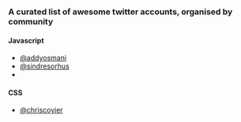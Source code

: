 ### A curated list of awesome twitter accounts, organised by community


#### Javascript
* [@addyosmani](https://twitter.com/addyosmani)
* [@sindresorhus](https://twitter.com/sindresorhus)
* 

#### CSS 
* [@chriscoyier](https://twitter.com/chriscoyier)
